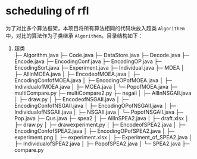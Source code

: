 # scheduling of rfl

为了对比多个算法框架，本项目将所有算法相同的代码块放入超类 ```Algorithem``` 中，对比的算法作为子类继承 ```Algorithem```。目录结构如下：

1. 超类  
├─ Algorithm.java
├─ Code.java
├─ DataStore.java
├─ Decode.java
├─ Encode.java
├─ EncodingConf.java
├─ EncodingOP.java
├─ EncodingSort.java
├─ Experiment.java
├─ Individual.java
├─ MOEA
│  ├─ AllInMOEA.java
│  ├─ EncodeofMOEA.java
│  ├─ EncodingConfofMOEA.java
│  ├─ EncodingOPofMOEA.java
│  ├─ IndividualofMOEA.java
│  ├─ MOEA.java
│  └─ PopofMOEA.java
├─ multiCompare.py
├─ multiCompare2.py
├─ nsgaii
│  ├─ AllInNSGAII.java
│  ├─ draw.py
│  ├─ EncodeofNSGAII.java
│  ├─ EncodingConfofNSGAII.java
│  ├─ EncodingOPofNSGAII.java
│  ├─ IndividualofNSGAII.java
│  ├─ NSGAII.java
│  └─ PopofNSGAII.java
├─ Pop.java
├─ Qus.java
├─ spea2
│  ├─ AllInSPEA2.java
│  ├─ draft.xlsx
│  ├─ draw.py
│  ├─ drawexperiment.py
│  ├─ EncodeofSPEA2.java
│  ├─ EncodingConfofSPEA2.java
│  ├─ EncodingOPofSPEA2.java
│  ├─ experiment.png
│  ├─ experiment.xlsx
│  ├─ Experiment_of_SPEA2.java
│  ├─ IndividualofSPEA2.java
│  ├─ PopofSPEA2.java
│  └─ SPEA2.java
├─ compare.py